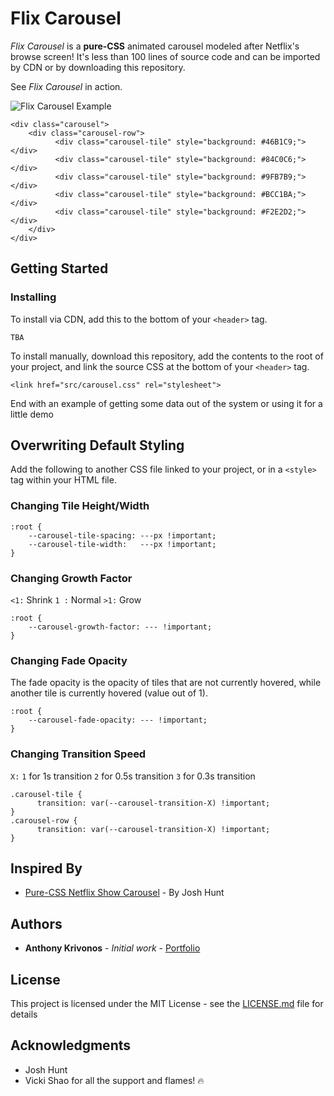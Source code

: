 # Flix Carousel

*Flix Carousel* is a **pure-CSS** animated carousel modeled after Netflix's browse screen! It's less than 100 lines of source code and can be imported by CDN or by downloading this repository.

See *Flix Carousel* in action.

![Flix Carousel Example](https://media.giphy.com/media/8Bl3HslMi1d8DQvLLb/giphy.gif)

```
<div class="carousel">
    <div class="carousel-row">
          <div class="carousel-tile" style="background: #46B1C9;"></div>
          <div class="carousel-tile" style="background: #84C0C6;"></div>
          <div class="carousel-tile" style="background: #9FB7B9;"></div>
          <div class="carousel-tile" style="background: #BCC1BA;"></div>
          <div class="carousel-tile" style="background: #F2E2D2;"></div>
    </div>
</div>
```

## Getting Started

### Installing

To install via CDN, add this to the bottom of your `<header>` tag.
```
TBA
```

To install manually, download this repository, add the contents to the root of your project, and link the source CSS at the bottom of your `<header>` tag.
```
<link href="src/carousel.css" rel="stylesheet">
```

End with an example of getting some data out of the system or using it for a little demo

## Overwriting Default Styling

Add the following to another CSS file linked to your project, or in a `<style>` tag within your HTML file.

### Changing Tile Height/Width
```
:root {
    --carousel-tile-spacing: ---px !important;
    --carousel-tile-width:   ---px !important;
}
```

### Changing Growth Factor
`<1:` Shrink
`1 :` Normal
`>1:` Grow
```
:root {
    --carousel-growth-factor: --- !important;
}
```
### Changing Fade Opacity
The fade opacity is the opacity of tiles that are not currently hovered, while another tile is currently hovered (value out of 1).
```
:root {
    --carousel-fade-opacity: --- !important;
}
```

### Changing Transition Speed
`X:`
`1` for 1s transition
`2` for 0.5s transition
`3` for 0.3s transition
```
.carousel-tile {
      transition: var(--carousel-transition-X) !important;
}
.carousel-row {
      transition: var(--carousel-transition-X) !important;
}
```

## Inspired By

* [Pure-CSS Netflix Show Carousel](https://codepen.io/joshhunt/pen/LVQZRa) - By Josh Hunt

## Authors

* **Anthony Krivonos** - *Initial work* - [Portfolio](https://anthonykrivonos.com)

## License

This project is licensed under the MIT License - see the [LICENSE.md](LICENSE.md) file for details

## Acknowledgments

* Josh Hunt
* Vicki Shao for all the support and flames! 🔥